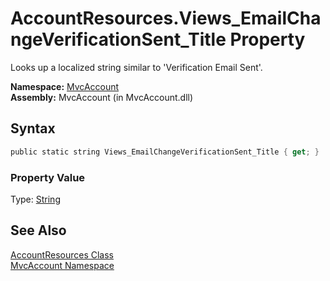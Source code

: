 AccountResources.Views_EmailChangeVerificationSent_Title Property
=================================================================
Looks up a localized string similar to 'Verification Email Sent'.

**Namespace:** [MvcAccount][1]  
**Assembly:** MvcAccount (in MvcAccount.dll)

Syntax
------

```csharp
public static string Views_EmailChangeVerificationSent_Title { get; }
```

### Property Value
Type: [String][2]

See Also
--------
[AccountResources Class][3]  
[MvcAccount Namespace][1]  

[1]: ../README.md
[2]: http://msdn2.microsoft.com/en-us/library/s1wwdcbf
[3]: README.md